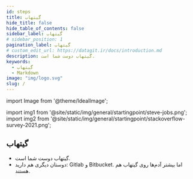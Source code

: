 ```yaml
---
id: steps
title: گیتهاب
hide_title: false
hide_table_of_contents: false
sidebar_label: گیتهاب
# sidebar_position: 1
pagination_label: گیتهاب
# custom_edit_url: https://datagit.ir/docs/introduction.md
description: گیتهاب دوست شما است.
keywords:
  - گیتهاب
  - Markdown
image: "img/logo.svg"
slug: /
---
```

import Image from '@theme/IdealImage';

import img1 from '@site/static/img/general/startingpoint/steve-jobs.png';
import img2 from '@site/static/img/general/startingpoint/stackoverflow-survey-2021.png';

## **گیتهاب**

- گیتهاب دوست شما است. 
- دوستان دیگری هم دارید: Gitlab و Bitbucket. اما بیشتر آدم‌ها روی گیتهاب هم هستند.

